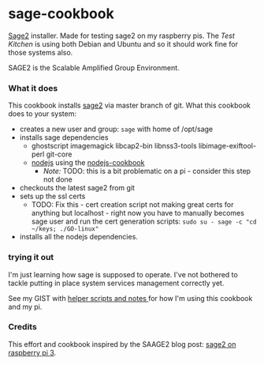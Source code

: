 # sage-cookbook

[Sage2](http://sage2.sagecommons.org/) installer. Made for testing sage2 on my raspberry pis.
The *Test Kitchen* is using both Debian and Ubuntu and so it should work
fine for those systems also.

SAGE2 is the Scalable Amplified Group Environment.

### What it does

This cookbook installs [sage2]() via master branch of git.  What this cookbook
does to your system:

* creates a new user and group: `sage` with home of /opt/sage
* installs sage dependencies
  * ghostscript imagemagick libcap2-bin libnss3-tools libimage-exiftool-perl git-core
  * [nodejs](https://nodejs.org/en/) using the [nodejs-cookbook](https://supermarket.chef.io/cookbooks/nodejs)
    * _Note:_ TODO: this is a bit problematic on a pi - consider this step not done
* checkouts the latest sage2 from git
* sets up the ssl certs
  * TODO: Fix this - cert creation script not making great certs for anything but localhost - right now you have to manually becomes sage user and run the cert generation scripts: `sudo su - sage -c "cd ~/keys; ./GO-linux"`
* installs all the nodejs dependencies.

### trying it out

I'm just learning how sage is supposed to operate.  I've not bothered to tackle
putting in place system services management correctly yet.

See my GIST with
[helper scripts and notes ](https://gist.github.com/dayne/f6a473bf6929517d66703dcae8ffb53e) for how I'm using this cookbook and my pi.


### Credits

This effort and cookbook inspired by the SAAGE2 blog post: [sage2 on raspberry pi 3](http://sage2.sagecommons.org/2016/03/22/sage2-on-raspberry-pi-3/).  
